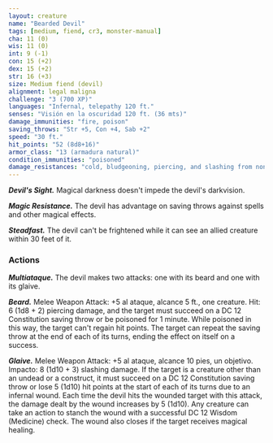 ```yaml
---
layout: creature
name: "Bearded Devil"
tags: [medium, fiend, cr3, monster-manual]
cha: 11 (0)
wis: 11 (0)
int: 9 (-1)
con: 15 (+2)
dex: 15 (+2)
str: 16 (+3)
size: Medium fiend (devil)
alignment: legal maligna
challenge: "3 (700 XP)"
languages: "Infernal, telepathy 120 ft."
senses: "Visión en la oscuridad 120 ft. (36 mts)"
damage_immunities: "fire, poison"
saving_throws: "Str +5, Con +4, Sab +2"
speed: "30 ft."
hit_points: "52 (8d8+16)"
armor_class: "13 (armadura natural)"
condition_immunities: "poisoned"
damage_resistances: "cold, bludgeoning, piercing, and slashing from nonmagical weapons that aren't silvered"
---
```


***Devil's Sight.*** Magical darkness doesn't impede the devil's darkvision.

***Magic Resistance.*** The devil has advantage on saving throws against spells and other magical effects.

***Steadfast.*** The devil can't be frightened while it can see an allied creature within 30 feet of it.

### Actions

***Multiataque.*** The devil makes two attacks: one with its beard and one with its glaive.

***Beard.*** Melee Weapon Attack: +5 al ataque, alcance 5 ft., one creature. Hit: 6 (1d8 + 2) piercing damage, and the target must succeed on a DC 12 Constitution saving throw or be poisoned for 1 minute. While poisoned in this way, the target can't regain hit points. The target can repeat the saving throw at the end of each of its turns, ending the effect on itself on a success.

***Glaive.*** Melee Weapon Attack: +5 al ataque, alcance 10 pies, un objetivo. Impacto: 8 (1d10 + 3) slashing damage. If the target is a creature other than an undead or a construct, it must succeed on a DC 12 Constitution saving throw or lose 5 (1d10) hit points at the start of each of its turns due to an infernal wound. Each time the devil hits the wounded target with this attack, the damage dealt by the wound increases by 5 (1d10). Any creature can take an action to stanch the wound with a successful DC 12 Wisdom (Medicine) check. The wound also closes if the target receives magical healing.